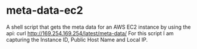 # meta-data-ec2

A shell script that gets the meta data for an AWS EC2 instance by using the api: curl http://169.254.169.254/latest/meta-data/ 
For this script I am capturing the Instance ID, Public Host Name and Local IP. 
